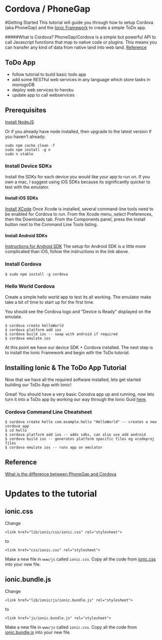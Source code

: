 Cordova / PhoneGap
==========================

#Getting Started
This tutorial will guide you through how to setup Cordova (aka PhoneGap) and the [Ionic Framework](http://ionicframework.com) to create a simple ToDo app.

#####What is Cordova?
PhoneGap/Cordova is a simple but powerful API to call Javascript functions that map to native code or plugins. This means you can transfer any kind of data from native land into web land. [Reference](http://ionicframework.com/blog/what-is-cordova-phonegap/)

## ToDo App
* follow tutorial to build basic todo app
* add some RESTful web services in any language which store tasks in monogoDB
* deploy web services to heroku
* update app to call webservices

## Prerequisites
[Install NodeJS](http://nodejs.org/)

Or if you already have node installed, then upgrade to the latest version if you haven't already:
```
sudo npm cache clean -f
sudo npm install -g n
sudo n stable
```

### Install Device SDKs
Install the SDKs for each device you would like your app to run on. If you own a mac, I suggest using iOS SDKs because its significantly quicker to test with the emulator.

#### Install iOS SDKs
[Install XCode](https://itunes.apple.com/us/app/xcode/id497799835?mt=12)
Once Xcode is installed, several command-line tools need to be enabled for Cordova to run. From the Xcode menu, select Preferences, then the Downloads tab. From the Components panel, press the Install button next to the Command Line Tools listing.

#### Install Android SDKs
[Instructions for Android SDK](http://docs.phonegap.com/en/edge/guide_platforms_android_index.md.html#Android%20Platform%20Guide)
The setup for Android SDK is a little more complicated than iOS, follow the instructions in the link above.

### Install Cordova
```
$ sudo npm install -g cordova
```

### Hello World Cordova
Create a simple hello world app to test its all working. The emulator make take a bit of time to start up for the first time.

You should see the Cordova logo and "Device is Ready" displayed on the emulate.

```
$ cordova create helloWorld
$ cordova platform add ios
$ cordova build ios -- swap with android if required
$ cordova emulate ios
```
At this point we have our device SDK + Cordova installed. The next step is to install the Ionic Framework and begin with the ToDo tutorial.

## Installing Ionic & The ToDo App Tutorial
Now that we have all the required software installed, lets get started building our ToDo App with Ionic!

Great! You should have a very basic Corodva app up and running, now lets turn it into a ToDo app by working our way through the Ionic Guid [here](http://ionicframework.com/docs/guide/starting.html).

###  Cordova Command Line Cheatsheet
```
$ cordova create hello com.example.hello "HelloWorld" -- creates a new cordova app
$ cd hello
$ cordova platform add ios -- adds sdks, can also use add android
$ cordova build ios -- generates platform specific files eg xcodeproj files
$ cordova emulate ios -- runs app on emulator
```

## Reference
[What is the difference between PhoneGap and Cordova](http://ionicframework.com/blog/what-is-cordova-phonegap/)


# Updates to the tutorial
## ionic.css

Change
```
<link href="lib/ionic/css/ionic.css" rel="stylesheet">
```
to
```
<link href="css/ionic.css" rel="stylesheet">
```
Make a new file in `www/js` called `ionic.css`. Copy all the code from [ionic.css](https://raw.githubusercontent.com/driftyco/ionic/master/release/css/ionic.css) into your new file.

## ionic.bundle.js

Change
```
<link href="lib/ionic/js/ionic.bundle.js" rel="stylesheet">
```
to
```
<link href="js/ionic.bundle.js" rel="stylesheet">
```
Make a new file in `www/js` called `ionic.css`. Copy all the code from [ionic.bundle.js](https://raw.githubusercontent.com/driftyco/ionic/master/release/js/ionic.bundle.js) into your new file.
